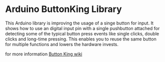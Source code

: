 Arduino ButtonKing Library
===

This Arduino library is improving the usage of a singe button for input.
It shows how to use an digital input pin with a single pushbutton attached
for detecting some of the typical button press events like single clicks, double clicks and long-time pressing.
This enables you to reuse the same button for multiple functions and lowers the hardware invests.



for more information
[Button King wiki](https://github.com/TanPitch/ButtonKing/wiki)
